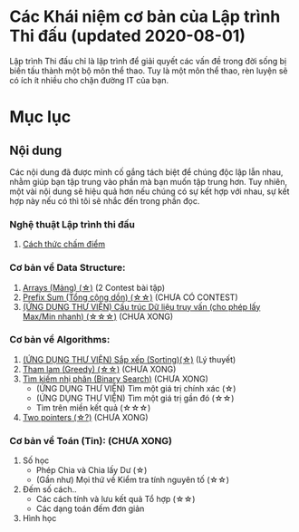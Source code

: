 # Các Khái niệm cơ bản của Lập trình Thi đấu (updated 2020-08-01)

Lập trình Thi đấu chỉ là lập trình để giải quyết các vấn đề trong đời sống bị biến tấu thành một bộ môn thể thao. Tuy là một môn thể thao, rèn luyện sẽ có ích ít nhiều cho chặn đường IT của bạn.

# Mục lục

## Nội dung
Các nội dung đã được mình cố gắng tách biệt để chúng độc lập lẫn nhau, nhằm giúp bạn tập trung vào phần mà bạn muốn tập trung hơn. Tuy nhiên, một vài nội dung sẽ hiệu quả hơn nếu chúng có sự kết hợp với nhau, sự kết hợp này nếu có thì tôi sẽ nhắc đến trong phần đọc.

### Nghệ thuật Lập trình thi đấu
1. [Cách thức chấm điểm](prologue/HowCodeSubmissionsAreJudged.md)


### Cơ bản về Data Structure:
1. [Arrays (Mảng) (☆)](BasicDataStructure/Arrays.md) (2 Contest bài tập)
2. [Prefix Sum (Tổng cộng dồn) (☆☆)](BasicDataStructure/PrefixSum.md) (CHƯA CÓ CONTEST)
3. [(ỨNG DỤNG THƯ VIỆN) Cấu trúc Dữ liệu truy vấn (cho phép lấy Max/Min nhanh) (☆☆☆)](BasicDataStructure/FastMinMaxSingleElementQuery.md) (CHƯA XONG)


### Cơ bản về Algorithms:
1. [(ỨNG DỤNG THƯ VIỆN) Sắp xếp (Sorting)(☆)](BasicAlgorithm/Sorting.md) (Lý thuyết)
2. [Tham lam (Greedy) (☆☆)](BasicAlgorithm/Greedy.md) (CHƯA XONG)
3. [Tìm kiếm nhị phân (Binary Search)](BasicAlgorithm/BinarySearch.md) (CHƯA XONG)
    - (ỨNG DỤNG THƯ VIỆN) Tìm một giá trị chính xác (☆)
    - (ỨNG DỤNG THƯ VIỆN) Tìm một giá trị gần đó    (☆☆)
    - Tìm trên miền kết quả     (☆☆☆)
4. [Two pointers (☆?)](BasicAlgorithm/TwoPointers) (CHƯA XONG)


### Cơ bản về Toán (Tin): (CHƯA XONG)
1. Số học
    - Phép Chia và Chia lấy Dư (☆)
    - (Gần như) Mọi thứ về Kiểm tra tính nguyên tố (☆☆)
2. Đếm số cách..
    - Các cách tính và lưu kết quả Tổ hợp (☆☆)
    - Các dạng toán đếm đơn giản
3. Hình học
